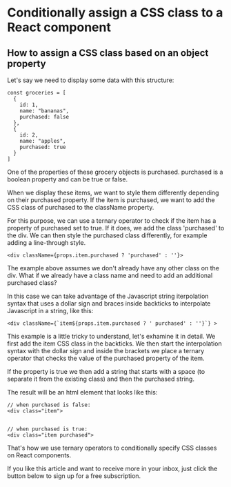 # Conditionally assign a CSS class to a React component
## How to assign a CSS class based on an object property

Let's say we need to display some data with this structure:

```
const groceries = [
  {
    id: 1,
    name: "bananas",
    purchased: false
  },
  {
    id: 2,
    name: "apples",
    purchased: true
  }
]
```

One of the properties of these grocery objects is purchased. purchased is a boolean property and can be true or false.

When we display these items, we want to style them differently depending on their purchased property.
If the item is purchased, we want to add the CSS class of purchased to the className property.

For this purpose, we can use a ternary operator to check if the item has a property of purchased set to true. If it does, we add the class 'purchased' to the div.
We can then style the purchased class differently, for example adding a line-through style.

```
<div className={props.item.purchased ? 'purchased' : ''}>
```

The example above assumes we don't already have any other class on the div.
What if we already have a class name and need to add an additional purchased class?

In this case we can take advantage of the Javascript string iterpolation syntax that uses a dollar sign and braces inside backticks to interpolate Javascript in a string, like this:

```
<div className={`item${props.item.purchased ? ' purchased' : ''}`} >
```
This example is a little tricky to understand, let's exhamine it in detail.
We first add the item CSS class in the backticks. We then start the interpolation syntax with the dollar sign and inside the brackets we place a ternary operator that checks the value of the purchased property of the item.

If the property is true we then add a string that starts with a space (to separate it from the existing class) and then the purchased string.

The result will be an html element that looks like this:

```
// when purchased is false:
<div class="item">


// when purchased is true:
<div class="item purchased">
```

That's how we use ternary operators to conditionally specify CSS classes on React components.

If you like this article and want to receive more in your inbox, just click the button below to sign up for a free subscription.